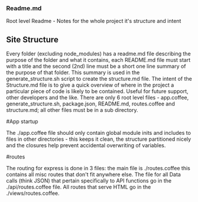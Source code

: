 ### Readme.md
Root level Readme - Notes for the whole project it's structure and intent

## Site Structure

Every folder (excluding node_modules) has a readme.md file describing the purpose of the folder and what it contains, each README.md file must start with a title and the second (2nd) line must be a short one line summary of the purpose of that folder. This summary is used in the generate_structure.sh script to create the structure.md file.
The intent of the Structure.md file is to give a quick overview of where in the project a particular piece of code is likely to be contained. Useful for future support, other developers and the like.
There are only 6 root level files - app.coffee, generate_structure.sh, package.json, README.md, routes.coffee and structure.md; all other files must be in a sub directory.

#App startup

The ./app.coffee file should only contain global module inits and includes to files in other directories - this keeps it clean, the structure partitioned nicely and the closures help prevent accidental overwriting of variables.

#routes

The routing for express is done in 3 files: the main file is ./routes.coffee this contains all misc routes that don't fit anywhere else. The file for all Data calls (think JSON) that pertain specifically to API functions go in the ./api/routes.coffee file. All routes that serve HTML go in the ./views/routes.coffee.